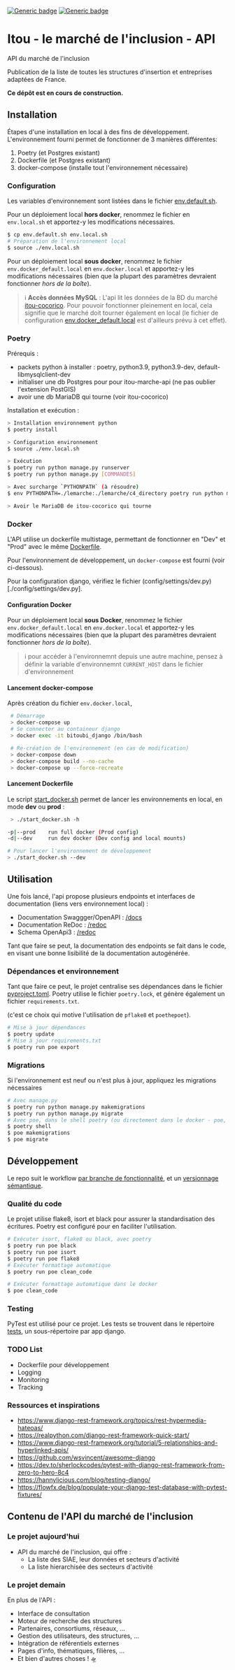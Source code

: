 [![Generic badge](https://img.shields.io/badge/ITOU-Oh_Oui-lightgreen.svg)](https://shields.io/)
[![Generic badge](https://img.shields.io/badge/État-En_Construction-yellow.svg)](https://shields.io/)

# Itou - le marché de l'inclusion - API

API du marché de l'inclusion

Publication de la liste de toutes les structures d'insertion et entreprises adaptées de France.

**Ce dépôt est en cours de construction.**

## Installation

Étapes d'une installation en local à des fins de développement.
L'environnement fourni permet de fonctionner de 3 manières différentes:

1. Poetry (et Postgres existant)
2. Dockerfile (et Postgres existant)
3. docker-compose (installe tout l'environnement nécessaire)

### Configuration

Les variables d'environnement sont listées dans le fichier [env.default.sh](env.default.sh).

Pour un déploiement local **hors docker**, renommez le fichier en `env.local.sh` et apportez-y les modifications nécessaires.
```bash
$ cp env.default.sh env.local.sh
# Préparation de l'environnement local
$ source ./env.local.sh
```

Pour un déploiement local **sous docker**, renommez le fichier `env.docker_default.local` en `env.docker.local` et apportez-y les modifications nécessaires (bien que la plupart des paramètres devraient fonctionner _hors de la boîte_).

> :information_source: **Accès données MySQL** : L'api lit les données de la BD du marché [itou-cocorico](https://github.com/betagouv/itou-cocorico/). Pour pouvoir fonctionner pleinement en local, cela signifie que le marché doit tourner également en local (le fichier de configuration [env.docker_default.local](./env.docker_default.local) est d'ailleurs prévu à cet effet).

### Poetry

Prérequis :
- packets python à installer : poetry, python3.9, python3.9-dev, default-libmysqlclient-dev
- initialiser une db Postgres pour pour itou-marche-api (ne pas oublier l'extension PostGIS)
- avoir une db MariaDB qui tourne (voir itou-cocorico)

Installation et exécution :
```bash
> Installation environnement python
$ poetry install

> Configuration environnement
$ source ./env.local.sh

> Exécution 
$ poetry run python manage.py runserver
$ poetry run python manage.py [COMMANDES]

> Avec surcharge `PYTHONPATH` (à résoudre)
$ env PYTHONPATH=./lemarche:./lemarche/c4_directory poetry run python manage.py [COMMANDES]

> Avoir le MariaDB de itou-cocorico qui tourne
```

### Docker

L'API utilise un dockerfile multistage, permettant de fonctionner en "Dev" et "Prod" avec le même [Dockerfile](./Dockerfile).

Pour l'environnement de développement, un `docker-compose` est fourni (voir ci-dessous).

Pour la configuration django, vérifiez le fichier (config/settings/dev.py)[./config/settings/dev.py].

#### Configuration Docker

Pour un déploiement local **sous Docker**, renommez le fichier `env.docker_default.local` en `env.docker.local` et apportez-y les modifications nécessaires (bien que la plupart des paramètres devraient fonctionner _hors de la boîte_).

> :information_source: pour accéder à l'environnemnt depuis une autre machine, pensez à définir la variable d'environnemnt `CURRENT_HOST` dans le fichier d'environnement

#### Lancement docker-compose

Après création du fichier `env.docker.local`,

```bash
 # Démarrage
 > docker-compose up
 # Se connecter au containeur django
 > docker exec -it bitoubi_django /bin/bash

 # Re-création de l'environnement (en cas de modification)
 > docker-compose down
 > docker-compose build --no-cache
 > docker-compose up --force-recreate    
```

#### Lancement Dockerfile

Le script [start_docker.sh](./start_docker.sh) permet de lancer les environnements en local, en mode **dev** ou **prod** :

```bash
 > ./start_docker.sh -h

-p|--prod    run full docker (Prod config)
-d|--dev     run dev docker (Dev config and local mounts)

# Pour lancer l'environnement de développement
> ./start_docker.sh --dev
```

## Utilisation

Une fois lancé, l'api propose plusieurs endpoints et interfaces de documentation (liens vers environnement local) :

- Documentation Swaggger/OpenAPI : [/docs](http://localhost:8000/docs)
- Documentation ReDoc : [/redoc](http://localhost:8000/redoc)
- Schema OpenApi3 : [/redoc](http://localhost:8000/schema)

Tant que faire se peut, la documentation des endpoints se fait dans le code, en visant une bonne lisibilité
de la documentation autogénérée.

### Dépendances et environnement

Tant que faire ce peut, le projet centralise ses dépendances dans le fichier [pyproject.toml](pyproject.toml).
Poetry utilise le fichier `poetry.lock`, et génère également un fichier `requirements.txt`.

(c'est ce choix qui motive l'utilisation de `pflake8` et `poethepoet`).

```bash
# Mise à jour dépendances
$ poetry update
# Mise à jour requirements.txt
$ poetry run poe export
```

### Migrations

Si l'environnement est neuf ou n'est plus à jour, appliquez les migrations nécessaires

```bash
# Avec manage.py
$ poetry run python manage.py makemigrations
$ poetry run python manage.py migrate
# Avec poe, dans le shell poetry (ou directement dans le docker - poe, pas poetry)
$ poetry shell
$ poe makemigrations
$ poe migrate
```

## Développement

Le repo suit le workflow [par branche de fonctionnalité](https://www.atlassian.com/fr/git/tutorials/comparing-workflows/feature-branch-workflow), et un [versionnage sémantique](CHANGELOG.md).

### Qualité du code

Le projet utilise flake8, isort et black pour assurer la standardisation des écritures.
Poetry est configuré pour en faciliter l'utilisation.

```bash
# Exécuter isort, flake8 ou black, avec poetry
$ poetry run poe black
$ poetry run poe isort
$ poetry run poe flake8
# Exécuter formattage automatique
$ poetry run poe clean_code

# Exécuter formattage automatique dans le docker
$ poe clean_code
```

### Testing

PyTest est utilisé pour ce projet. Les tests se trouvent dans le répertoire [tests](tests),
un sous-répertoire par app django.

### TODO List

- Dockerfile pour développement
- Logging
- Monitoring
- Tracking

### Ressources et inspirations

- https://www.django-rest-framework.org/topics/rest-hypermedia-hateoas/
- https://realpython.com/django-rest-framework-quick-start/
- https://www.django-rest-framework.org/tutorial/5-relationships-and-hyperlinked-apis/
- https://github.com/wsvincent/awesome-django
- https://dev.to/sherlockcodes/pytest-with-django-rest-framework-from-zero-to-hero-8c4
- https://hannylicious.com/blog/testing-django/
- https://flowfx.de/blog/populate-your-django-test-database-with-pytest-fixtures/

## Contenu de l'API du marché de l'inclusion

### Le projet aujourd'hui

- API du marché de l'inclusion, qui offre :
    - La liste des SIAE, leur données et secteurs d'activité
    - La liste hierarchisée des secteurs d'activité

### Le projet demain

En plus de l'API :
- Interface de consultation
- Moteur de recherche des structures
- Partenaires, consortiums, réseaux, ...
- Gestion des utilisateurs, des structures, ...
- Intégration de référentiels externes
- Pages d'info, thématiques, filières, ...
- Et bien d'autres choses ! 🛸
